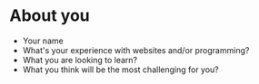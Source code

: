 # About you

* Your name
* What's your experience with websites and/or programming?
* What you are looking to learn?
* What you think will be the most challenging for you?

